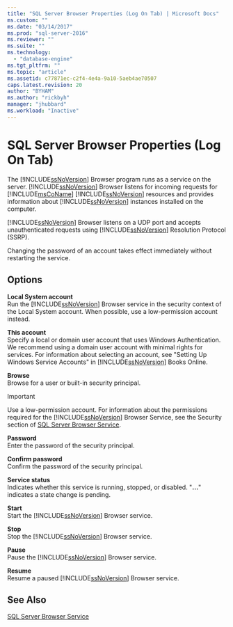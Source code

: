 ```yaml
---
title: "SQL Server Browser Properties (Log On Tab) | Microsoft Docs"
ms.custom: ""
ms.date: "03/14/2017"
ms.prod: "sql-server-2016"
ms.reviewer: ""
ms.suite: ""
ms.technology: 
  - "database-engine"
ms.tgt_pltfrm: ""
ms.topic: "article"
ms.assetid: c77871ec-c2f4-4e4a-9a10-5aeb4ae70507
caps.latest.revision: 20
author: "BYHAM"
ms.author: "rickbyh"
manager: "jhubbard"
ms.workload: "Inactive"
---
```

# SQL Server Browser Properties (Log On Tab)
  The [!INCLUDE[ssNoVersion](../../includes/ssnoversion-md.md)] Browser program runs as a service on the server. [!INCLUDE[ssNoVersion](../../includes/ssnoversion-md.md)] Browser listens for incoming requests for [!INCLUDE[msCoName](../../includes/msconame-md.md)] [!INCLUDE[ssNoVersion](../../includes/ssnoversion-md.md)] resources and provides information about [!INCLUDE[ssNoVersion](../../includes/ssnoversion-md.md)] instances installed on the computer.  
  
 [!INCLUDE[ssNoVersion](../../includes/ssnoversion-md.md)] Browser listens on a UDP port and accepts unauthenticated requests using [!INCLUDE[ssNoVersion](../../includes/ssnoversion-md.md)] Resolution Protocol (SSRP).  
  
 Changing the password of an account takes effect immediately without restarting the service.  
  
## Options  
 **Local System account**  
 Run the [!INCLUDE[ssNoVersion](../../includes/ssnoversion-md.md)] Browser service in the security context of the Local System account. When possible, use a low-permission account instead.  
  
 **This account**  
 Specify a local or domain user account that uses Windows Authentication. We recommend using a domain user account with minimal rights for services. For information about selecting an account, see "Setting Up Windows Service Accounts" in [!INCLUDE[ssNoVersion](../../includes/ssnoversion-md.md)] Books Online.  
  
 **Browse**  
 Browse for a user or built-in security principal.  
  
> [!IMPORTANT]  
>  Use a low-permission account. For information about the permissions required for the [!INCLUDE[ssNoVersion](../../includes/ssnoversion-md.md)] Browser Service, see the Security section of [SQL Server Browser Service](../../tools/configuration-manager/sql-server-browser-service.md).  
  
 **Password**  
 Enter the password of the security principal.  
  
 **Confirm password**  
 Confirm the password of the security principal.  
  
 **Service status**  
 Indicates whether this service is running, stopped, or disabled. "**…**" indicates a state change is pending.  
  
 **Start**  
 Start the [!INCLUDE[ssNoVersion](../../includes/ssnoversion-md.md)] Browser service.  
  
 **Stop**  
 Stop the [!INCLUDE[ssNoVersion](../../includes/ssnoversion-md.md)] Browser service.  
  
 **Pause**  
 Pause the [!INCLUDE[ssNoVersion](../../includes/ssnoversion-md.md)] Browser service.  
  
 **Resume**  
 Resume a paused [!INCLUDE[ssNoVersion](../../includes/ssnoversion-md.md)] Browser service.  
  
## See Also  
 [SQL Server Browser Service](../../tools/configuration-manager/sql-server-browser-service.md)  
  
  
